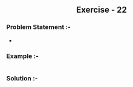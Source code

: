 <center><h2>Exercise - 22</h2> </center>

### Problem Statement :-
* 

### Example :-
```shell

```

### Solution :-
```python

```


